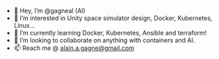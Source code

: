 - 👋 Hey, I’m @gagneal (Al)
- 👀 I’m interested in Unity space simulator design, Docker, Kubernetes, Linux...
- 🌱 I’m currently learning Docker, Kubernetes, Ansible and terraform!
- 💞️ I’m looking to collaborate on anything with containers and AI.
- 📫 Reach me @ alain.a.gagne@gmail.com

<!---
gagneal/gagneal is a ✨ special ✨ repository because its `README.md` (this file) appears on your GitHub profile.
You can click the Preview link to take a look at your changes.
--->
